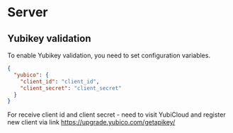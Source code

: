 # Server

## Yubikey validation

To enable Yubikey validation, you need to set configuration variables.

```json
{
  "yubico": {
    "client_id": "client_id",
    "client_secret": "client_secret"
  }
}

```

For receive client id and client secret - need to visit YubiCloud and register new client via link <https://upgrade.yubico.com/getapikey/>
